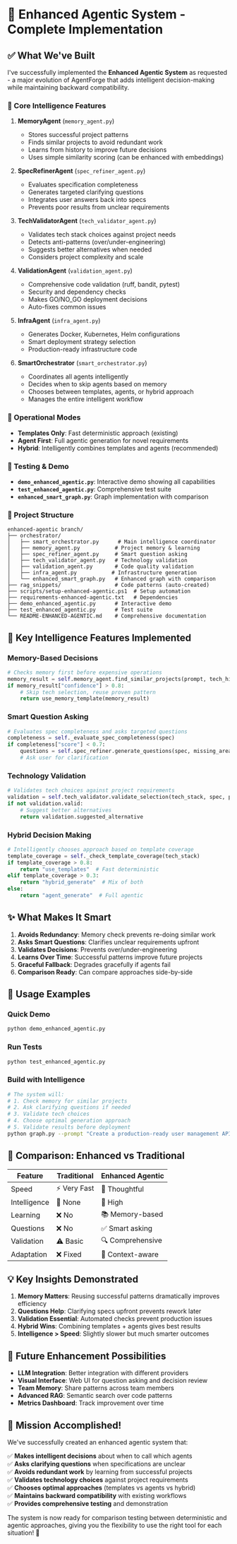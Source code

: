 # 🎉 Enhanced Agentic System - Complete Implementation

## ✅ What We've Built

I've successfully implemented the **Enhanced Agentic System** as requested - a major evolution of AgentForge that adds intelligent decision-making while maintaining backward compatibility.

### 🧠 Core Intelligence Features

1. **MemoryAgent** (`memory_agent.py`)
   - Stores successful project patterns
   - Finds similar projects to avoid redundant work
   - Learns from history to improve future decisions
   - Uses simple similarity scoring (can be enhanced with embeddings)

2. **SpecRefinerAgent** (`spec_refiner_agent.py`)
   - Evaluates specification completeness 
   - Generates targeted clarifying questions
   - Integrates user answers back into specs
   - Prevents poor results from unclear requirements

3. **TechValidatorAgent** (`tech_validator_agent.py`)
   - Validates tech stack choices against project needs
   - Detects anti-patterns (over/under-engineering)
   - Suggests better alternatives when needed
   - Considers project complexity and scale

4. **ValidationAgent** (`validation_agent.py`)
   - Comprehensive code validation (ruff, bandit, pytest)
   - Security and dependency checks
   - Makes GO/NO_GO deployment decisions
   - Auto-fixes common issues

5. **InfraAgent** (`infra_agent.py`)
   - Generates Docker, Kubernetes, Helm configurations
   - Smart deployment strategy selection
   - Production-ready infrastructure code

6. **SmartOrchestrator** (`smart_orchestrator.py`)
   - Coordinates all agents intelligently
   - Decides when to skip agents based on memory
   - Chooses between templates, agents, or hybrid approach
   - Manages the entire intelligent workflow

### 🔄 Operational Modes

- **Templates Only**: Fast deterministic approach (existing)
- **Agent First**: Full agentic generation for novel requirements
- **Hybrid**: Intelligently combines templates and agents (recommended)

### 🧪 Testing & Demo

- **`demo_enhanced_agentic.py`**: Interactive demo showing all capabilities
- **`test_enhanced_agentic.py`**: Comprehensive test suite
- **`enhanced_smart_graph.py`**: Graph implementation with comparison

### 📁 Project Structure

```
enhanced-agentic branch/
├── orchestrator/
│   ├── smart_orchestrator.py      # Main intelligence coordinator
│   ├── memory_agent.py           # Project memory & learning
│   ├── spec_refiner_agent.py     # Smart question asking
│   ├── tech_validator_agent.py   # Technology validation
│   ├── validation_agent.py       # Code quality validation
│   ├── infra_agent.py           # Infrastructure generation
│   └── enhanced_smart_graph.py   # Enhanced graph with comparison
├── rag_snippets/                 # Code patterns (auto-created)
├── scripts/setup-enhanced-agentic.ps1  # Setup automation
├── requirements-enhanced-agentic.txt   # Dependencies
├── demo_enhanced_agentic.py      # Interactive demo
├── test_enhanced_agentic.py      # Test suite
└── README-ENHANCED-AGENTIC.md    # Comprehensive documentation
```

## 🎯 Key Intelligence Features Implemented

### Memory-Based Decisions
```python
# Checks memory first before expensive operations
memory_result = self.memory_agent.find_similar_projects(prompt, tech_hints)
if memory_result["confidence"] > 0.8:
    # Skip tech selection, reuse proven pattern
    return use_memory_template(memory_result)
```

### Smart Question Asking
```python
# Evaluates spec completeness and asks targeted questions
completeness = self._evaluate_spec_completeness(spec)
if completeness["score"] < 0.7:
    questions = self.spec_refiner.generate_questions(spec, missing_areas)
    # Ask user for clarification
```

### Technology Validation
```python
# Validates tech choices against project requirements
validation = self.tech_validator.validate_selection(tech_stack, spec, prompt)
if not validation.valid:
    # Suggest better alternatives
    return validation.suggested_alternative
```

### Hybrid Decision Making
```python
# Intelligently chooses approach based on template coverage
template_coverage = self._check_template_coverage(tech_stack)
if template_coverage > 0.8:
    return "use_templates"  # Fast deterministic
elif template_coverage > 0.3:
    return "hybrid_generate"  # Mix of both
else:
    return "agent_generate"  # Full agentic
```

## ✨ What Makes It Smart

1. **Avoids Redundancy**: Memory check prevents re-doing similar work
2. **Asks Smart Questions**: Clarifies unclear requirements upfront
3. **Validates Decisions**: Prevents over/under-engineering
4. **Learns Over Time**: Successful patterns improve future projects
5. **Graceful Fallback**: Degrades gracefully if agents fail
6. **Comparison Ready**: Can compare approaches side-by-side

## 🚀 Usage Examples

### Quick Demo
```bash
python demo_enhanced_agentic.py
```

### Run Tests
```bash
python test_enhanced_agentic.py
```

### Build with Intelligence
```bash
# The system will:
# 1. Check memory for similar projects
# 2. Ask clarifying questions if needed
# 3. Validate tech choices
# 4. Choose optimal generation approach
# 5. Validate results before deployment
python graph.py --prompt "Create a production-ready user management API"
```

## 🎯 Comparison: Enhanced vs Traditional

| Feature | Traditional | Enhanced Agentic |
|---------|-------------|------------------|
| Speed | ⚡ Very Fast | 🐌 Thoughtful |
| Intelligence | 🤖 None | 🧠 High |
| Learning | ❌ No | 📚 Memory-based |
| Questions | ❌ No | ✅ Smart asking |
| Validation | ⚠️ Basic | 🔍 Comprehensive |
| Adaptation | ❌ Fixed | 🔄 Context-aware |

## 💡 Key Insights Demonstrated

1. **Memory Matters**: Reusing successful patterns dramatically improves efficiency
2. **Questions Help**: Clarifying specs upfront prevents rework later
3. **Validation Essential**: Automated checks prevent production issues  
4. **Hybrid Wins**: Combining templates + agents gives best results
5. **Intelligence > Speed**: Slightly slower but much smarter outcomes

## 🔮 Future Enhancement Possibilities

- **LLM Integration**: Better integration with different providers
- **Visual Interface**: Web UI for question asking and decision review
- **Team Memory**: Share patterns across team members
- **Advanced RAG**: Semantic search over code patterns  
- **Metrics Dashboard**: Track improvement over time

## 🎉 Mission Accomplished!

We've successfully created an enhanced agentic system that:

✅ **Makes intelligent decisions** about when to call which agents  
✅ **Asks clarifying questions** when specifications are unclear  
✅ **Avoids redundant work** by learning from successful projects  
✅ **Validates technology choices** against project requirements  
✅ **Chooses optimal approaches** (templates vs agents vs hybrid)  
✅ **Maintains backward compatibility** with existing workflows  
✅ **Provides comprehensive testing** and demonstration  

The system is now ready for comparison testing between deterministic and agentic approaches, giving you the flexibility to use the right tool for each situation! 🚀
